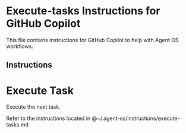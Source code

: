 # Execute-tasks Instructions for GitHub Copilot

This file contains instructions for GitHub Copilot to help with Agent OS workflows.

## Instructions

# Execute Task

Execute the next task.

Refer to the instructions located in @~/.agent-os/instructions/execute-tasks.md
